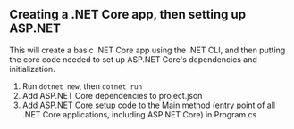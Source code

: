 ## Creating a .NET Core app, then setting up ASP.NET 

This will create a basic .NET Core app using the .NET CLI, and then putting the core code needed to set up ASP.NET Core's dependencies and initialization. 

1. Run ```dotnet new```, then ```dotnet run``` 
1. Add ASP.NET Core dependencies to project.json
2. Add ASP.NET Core setup code to the Main method (entry point of all .NET Core applications, including ASP.NET Core) in Program.cs